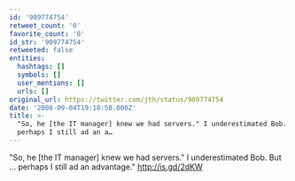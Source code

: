 ```yaml
---
id: '909774754'
retweet_count: '0'
favorite_count: '0'
id_str: '909774754'
retweeted: false
entities:
  hashtags: []
  symbols: []
  user_mentions: []
  urls: []
original_url: https://twitter.com/jth/status/909774754
date: '2008-09-04T19:18:58.000Z'
title: >-
  "So, he [the IT manager] knew we had servers." I underestimated Bob. But ...
  perhaps I still ad an a…
---
```


"So, he [the IT manager] knew we had servers." I underestimated Bob. But ... perhaps I still ad an advantage." http://is.gd/2dKW